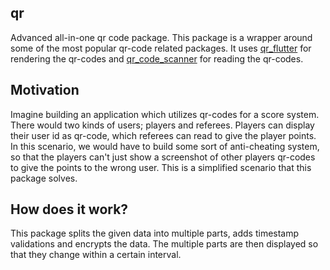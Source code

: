 ## qr

Advanced all-in-one qr code package. This package is a wrapper around some of the most popular qr-code related packages. It uses
[qr_flutter](https://pub.dev/packages/qr_flutter) for rendering the qr-codes and [qr_code_scanner](https://pub.dev/packages/qr_code_scanner) for reading the qr-codes.

## Motivation
Imagine building an application which utilizes qr-codes for a score system. There would two kinds of users; players and referees. Players can display their user id as qr-code, which referees can read to give the player points. In this scenario, we would have to build some sort of anti-cheating system, so that the players can't just show a screenshot of other players qr-codes to give the points to the wrong user. This is a simplified scenario that this package solves. 

## How does it work?
This package splits the given data into multiple parts, adds timestamp validations and encrypts the data. The multiple parts are then displayed so that they change within a certain interval.



